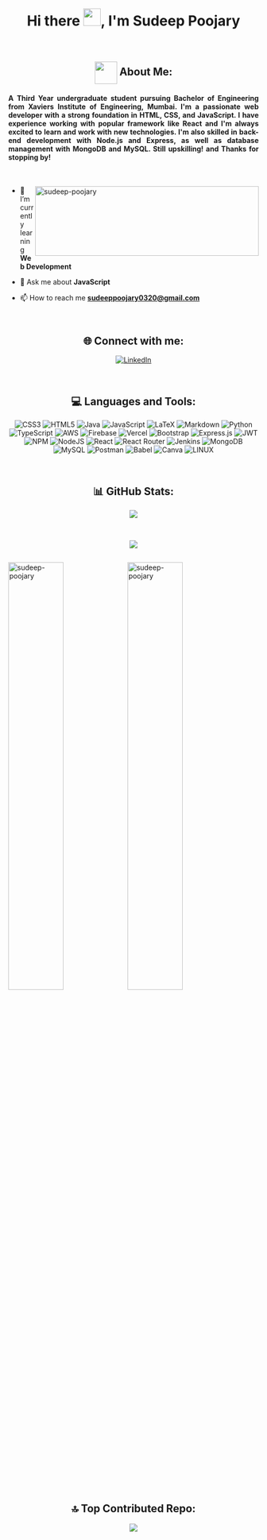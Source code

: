 <h1 align="center">Hi there <img src="https://github.com/TheDudeThatCode/TheDudeThatCode/blob/master/Assets/Hi.gif" width="35" />, I'm Sudeep Poojary</h1>

<br>

<h2 align="center"><img align="center" src="https://github.com/TheDudeThatCode/TheDudeThatCode/blob/master/Assets/Developer.gif" width="45" /> About Me: </h2>

<h4 style="text-align: justify">A Third Year undergraduate student pursuing Bachelor of Engineering from Xaviers Institute of Engineering, Mumbai. I'm a passionate web developer with a strong foundation in HTML, CSS, and JavaScript. I have experience working with popular framework like React and I'm always excited to learn and work with new technologies. I'm also skilled in back-end development with Node.js and Express, as well as database management with MongoDB and MySQL. Still upskilling! and Thanks for stopping by!</h4> <br>

<p><img align="right" height="140" width="450" src="https://github-readme-stats.vercel.app/api/top-langs?username=sudeep-poojary&show_icons=true&locale=en&layout=compact&theme=radical" alt="sudeep-poojary"/></p>

- 🌱 I’m currently learning **Web Development**

- 💬 Ask me about **JavaScript**

- 📫 How to reach me **sudeeppoojary0320@gmail.com**

<br>


<h2 align="center"> 🌐 Connect with me: </h2>

<div align="center">

[![LinkedIn](https://img.shields.io/badge/LinkedIn-%230077B5.svg?logo=linkedin&logoColor=white)](https://linkedin.com/in/https://www.linkedin.com/in/sudeep-poojary-3b5a7521b/)
  
</div>

<br>


<h2 align="center"> 💻 Languages and Tools: </h2>

<div align="center">
  
![CSS3](https://img.shields.io/badge/css3-%231572B6.svg?style=flat&logo=css3&logoColor=white) ![HTML5](https://img.shields.io/badge/html5-%23E34F26.svg?style=flat&logo=html5&logoColor=white) ![Java](https://img.shields.io/badge/java-%23ED8B00.svg?style=flat&logo=java&logoColor=white) ![JavaScript](https://img.shields.io/badge/javascript-%23323330.svg?style=flat&logo=javascript&logoColor=%23F7DF1E) ![LaTeX](https://img.shields.io/badge/latex-%23008080.svg?style=flat&logo=latex&logoColor=white) ![Markdown](https://img.shields.io/badge/markdown-%23000000.svg?style=flat&logo=markdown&logoColor=white) ![Python](https://img.shields.io/badge/python-3670A0?style=flat&logo=python&logoColor=ffdd54) ![TypeScript](https://img.shields.io/badge/typescript-%23007ACC.svg?style=flat&logo=typescript&logoColor=white) ![AWS](https://img.shields.io/badge/AWS-%23FF9900.svg?style=flat&logo=amazon-aws&logoColor=white) ![Firebase](https://img.shields.io/badge/firebase-%23039BE5.svg?style=flat&logo=firebase) ![Vercel](https://img.shields.io/badge/vercel-%23000000.svg?style=flat&logo=vercel&logoColor=white) ![Bootstrap](https://img.shields.io/badge/bootstrap-%23563D7C.svg?style=flat&logo=bootstrap&logoColor=white) ![Express.js](https://img.shields.io/badge/express.js-%23404d59.svg?style=flat&logo=express&logoColor=%2361DAFB) ![JWT](https://img.shields.io/badge/JWT-black?style=flat&logo=JSON%20web%20tokens) ![NPM](https://img.shields.io/badge/NPM-%23000000.svg?style=flat&logo=npm&logoColor=white) ![NodeJS](https://img.shields.io/badge/node.js-6DA55F?style=flat&logo=node.js&logoColor=white) ![React](https://img.shields.io/badge/react-%2320232a.svg?style=flat&logo=react&logoColor=%2361DAFB) ![React Router](https://img.shields.io/badge/React_Router-CA4245?style=flat&logo=react-router&logoColor=white) ![Jenkins](https://img.shields.io/badge/jenkins-%232C5263.svg?style=flat&logo=jenkins&logoColor=white) ![MongoDB](https://img.shields.io/badge/MongoDB-%234ea94b.svg?style=flat&logo=mongodb&logoColor=white) ![MySQL](https://img.shields.io/badge/mysql-%2300f.svg?style=flat&logo=mysql&logoColor=white) ![Postman](https://img.shields.io/badge/Postman-FF6C37?style=flat&logo=postman&logoColor=white) ![Babel](https://img.shields.io/badge/Babel-F9DC3e?style=flat&logo=babel&logoColor=black) ![Canva](https://img.shields.io/badge/Canva-%2300C4CC.svg?style=flat&logo=Canva&logoColor=white) ![LINUX](https://img.shields.io/badge/Linux-FCC624?style=flat&logo=linux&logoColor=black) 

</div>

<br>


<h2 align="center"> 📊 GitHub Stats:</h2>

<div align="center">

[![](https://visitcount.itsvg.in/api?id=Sudeep-Poojary&icon=5&color=0)](https://visitcount.itsvg.in)
  
<br>

![](https://github-profile-trophy.vercel.app/?username=Sudeep-Poojary&theme=radical&no-frame=false&no-bg=false&margin-w=4)
  
</div>

<p align="center"> <a href="https://twitter.com/" target="blank"><img src="https://img.shields.io/twitter/follow/?logo=twitter&style=for-the-badge&theme=radical" alt="" /></a> </p>

<p ><img align="left" width="47%" src="https://github-readme-stats.vercel.app/api?username=sudeep-poojary&show_icons=true&locale=en&theme=radical" alt="sudeep-poojary" /></p>

<p ><img width="47%" src="https://github-readme-streak-stats.herokuapp.com/?user=sudeep-poojary&theme=radical" alt="sudeep-poojary" /></p>

<br>


<h2 align="center"> 🔝 Top Contributed Repo:</h2>

<div align="center">
  
![](https://github-contributor-stats.vercel.app/api?username=Sudeep-Poojary&limit=5&theme=radical&combine_all_yearly_contributions=true)

</div>
